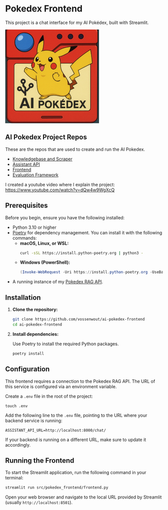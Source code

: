 # Pokedex Frontend

This project is a chat interface for my AI Pokédex, built with Streamlit.

<img src="data/banner.png" alt="Pokedex Frontend Screenshot" width="300"/>

## AI Pokedex Project Repos

These are the repos that are used to create and run the AI Pokedex.

- [Knowledgebase and Scraper](https://github.com/vossenwout/ai-pokedex-scraper)
- [Assistant API](https://github.com/vossenwout/ai-pokedex-assistant-api)
- [Frontend](https://github.com/vossenwout/ai-pokedex-frontend)
- [Evaluation Framework](https://github.com/vossenwout/ai-pokedex-rag-evaluation)

I created a youtube video where I explain the project: https://www.youtube.com/watch?v=dQw4w9WgXcQ

## Prerequisites

Before you begin, ensure you have the following installed:

- Python 3.10 or higher
- [Poetry](https://python-poetry.org/docs/#installation) for dependency management. You can install it with the following commands:
  - **macOS, Linux, or WSL:**
    ```bash
    curl -sSL https://install.python-poetry.org | python3 -
    ```
  - **Windows (PowerShell):**
    ```powershell
    (Invoke-WebRequest -Uri https://install.python-poetry.org -UseBasicParsing).Content | py -
    ```
- A running instance of my [Pokedex RAG API](https://github.com/vossenwout/ai-pokedex-assistant-api).

## Installation

1.  **Clone the repository:**

    ```bash
    git clone https://github.com/vossenwout/ai-pokedex-frontend
    cd ai-pokedex-frontend
    ```

2.  **Install dependencies:**

    Use Poetry to install the required Python packages.

    ```bash
    poetry install
    ```

## Configuration

This frontend requires a connection to the Pokedex RAG API. The URL of this service is configured via an environment variable.

Create a `.env` file in the root of the project:

```
touch .env
```

Add the following line to the `.env` file, pointing to the URL where your backend service is running:

```
ASSISTANT_API_URL=http://localhost:8000/chat/
```

If your backend is running on a different URL, make sure to update it accordingly.

## Running the Frontend

To start the Streamlit application, run the following command in your terminal:

```bash
streamlit run src/pokedex_frontend/frontend.py
```

Open your web browser and navigate to the local URL provided by Streamlit (usually `http://localhost:8501`).
